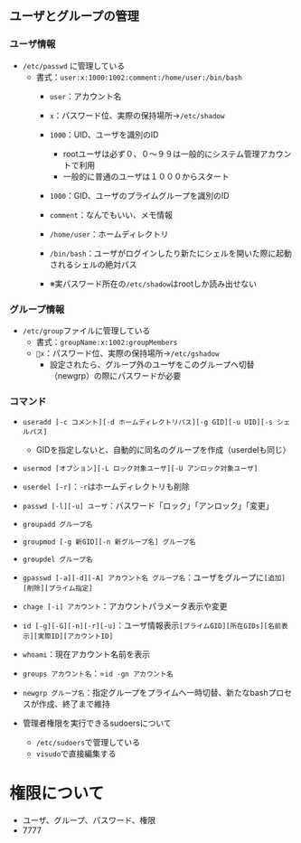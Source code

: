 ## ユーザとグループの管理



### ユーザ情報

- `/etc/passwd` に管理している
  - 書式：`user:x:1000:1002:comment:/home/user:/bin/bash`
    - `user`：アカウント名
    - `x`：パスワード位、実際の保持場所→`/etc/shadow`
    - `1000`：UID、ユーザを識別のID
      - rootユーザは必ず０、０〜９９は一般的にシステム管理アカウントで利用
      - 一般的に普通のユーザは１０００からスタート



    - `1000`：GID、ユーザのプライムグループを識別のID
    - `comment`：なんでもいい、メモ情報
    - `/home/user`：ホームディレクトリ
    - `/bin/bash`：ユーザがログインしたり新たにシェルを開いた際に起動されるシェルの絶対パス
    - ※実パスワード所在の`/etc/shadow`はrootしか読み出せない



### グループ情報

- `/etc/group`ファイルに管理している
  - 書式：`groupName:x:1002:groupMembers`
  - `x`：パスワード位、実際の保持場所→`/etc/gshadow`
    - 設定されたら、グループ外のユーザをこのグループへ切替（newgrp）の際にパスワードが必要



### コマンド

- `useradd [-c コメント][-d ホームディレクトリパス][-g GID][-u UID][-s シェルパス]`
  - GIDを指定しないと、自動的に同名のグループを作成（userdelも同じ）
- `usermod [オプション][-L ロック対象ユーザ][-U アンロック対象ユーザ]`
- `userdel [-r]`：`-r`はホームディレクトリも削除
- `passwd [-l][-u] ユーザ`：パスワード「ロック」「アンロック」「変更」



- `groupadd グループ名`
- `groupmod [-g 新GID][-n 新グループ名] グループ名`
- `groupdel グループ名`
- `gpasswd [-a][-d][-A] アカウント名 グループ名`：ユーザをグループに`[追加][削除][プライム指定]`



- `chage [-i] アカウント`：アカウントパラメータ表示や変更
- `id [-g][-G][-n][-r][-u]`：ユーザ情報表示`[プライムGID][所在GIDs][名前表示][実際ID][アカウントID]`
- `whoami`：現在アカウント名前を表示
- `groups アカウント名`：=`id -gn アカウント名`
- `newgrp グループ名`：指定グループをプライムへ一時切替、新たなbashプロセスが作成、終了まで維持



- 管理者権限を実行できるsudoersについて
  - `/etc/sudoers`で管理している
  - `visudo`で直接編集する



# 権限について

- ユーザ、グループ、パスワード、権限
- 7777
